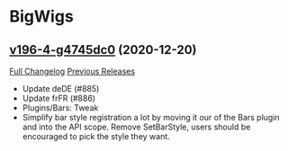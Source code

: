 # BigWigs

## [v196-4-g4745dc0](https://github.com/BigWigsMods/BigWigs/tree/4745dc0a90e572da6397a90334b486590ca42fb2) (2020-12-20)
[Full Changelog](https://github.com/BigWigsMods/BigWigs/compare/v196...4745dc0a90e572da6397a90334b486590ca42fb2) [Previous Releases](https://github.com/BigWigsMods/BigWigs/releases)

- Update deDE (#885)  
- Update frFR (#886)  
- Plugins/Bars: Tweak  
- Simplify bar style registration a lot by moving it our of the Bars plugin and into the API scope. Remove SetBarStyle, users should be encouraged to pick the style they want.  
